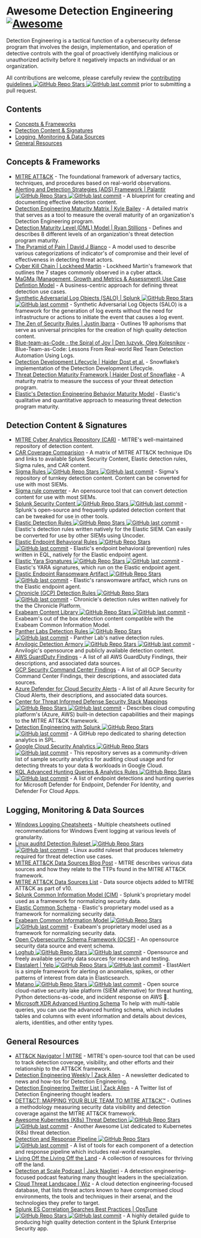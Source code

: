 # Awesome Detection Engineering [![Awesome](https://awesome.re/badge.svg)](https://awesome.re)

Detection Engineering is a tactical function of a cybersecurity defense program that involves the design, implementation, and operation of detective controls with the goal of proactively identifying malicious or unauthorized activity before it negatively impacts an individual or an organization.

All contributions are welcome, please carefully review the [contributing guidelines ![GitHub Repo Stars](https://img.shields.io/github/stars/infosecB/awesome-detection-engineering) ![GitHub last commit](https://img.shields.io/github/last-commit/infosecB/awesome-detection-engineering)](https://github.com/infosecB/awesome-detection-engineering/blob/main/contributing.md) prior to submitting a pull request.

## Contents

- [Concepts & Frameworks](#concepts--frameworks)
- [Detection Content & Signatures](#detection-content--signatures)
- [Logging, Monitoring & Data Sources](#logging-monitoring--data-sources)
- [General Resources](#general-resources)

## Concepts & Frameworks 

- [MITRE ATT&CK](https://attack.mitre.org/) - The foundational framework of adversary tactics, techniques, and procedures based on real-world observations.
- [Alerting and Detection Strategies (ADS) Framework | Palantir ![GitHub Repo Stars](https://img.shields.io/github/stars/palantir/alerting-detection-strategy-framework) ![GitHub last commit](https://img.shields.io/github/last-commit/palantir/alerting-detection-strategy-framework)](https://github.com/palantir/alerting-detection-strategy-framework) - A blueprint for creating and documenting effective detection content.
- [Detection Engineering Maturity Matrix | Kyle Bailey](https://detectionengineering.io) - A detailed matrix that serves as a tool to measure the overall maturity of an organization's Detection Engineering program. 
- [Detection Maturity Level (DML) Model | Ryan Stillions](http://ryanstillions.blogspot.com/2014/04/the-dml-model_21.html) - Defines and describes 8 different levels of an organization's threat detection program maturity.
- [The Pyramid of Pain | David J Bianco](http://detect-respond.blogspot.com/2013/03/the-pyramid-of-pain.html) - A model used to describe various categorizations of indicator's of compromise and their level of effectiveness in detecting threat actors. 
- [Cyber Kill Chain | Lockheed Martin](https://www.lockheedmartin.com/us/what-we-do/aerospace-defense/cyber/cyber-kill-chain.html) - Lockheed Martin's framework that outlines the 7 stages commonly observed in a cyber attack.
- [MaGMa (Management, Growth and Metrics & Assessment) Use Case Defintion Model](https://www.betaalvereniging.nl/wp-content/uploads/FI-ISAC-use-case-framework-verkorte-versie.pdf) - A business-centric approach for defining threat detection use cases.
- [Synthetic Adversarial Log Objects (SALO) | Splunk ![GitHub Repo Stars](https://img.shields.io/github/stars/splunk/salo) ![GitHub last commit](https://img.shields.io/github/last-commit/splunk/salo)](https://github.com/splunk/salo) - Synthetic Adversarial Log Objects (SALO) is a framework for the generation of log events without the need for infrastructure or actions to initiate the event that causes a log event.
- [The Zen of Security Rules | Justin Ibarra](https://br0k3nlab.com/resources/zen-of-security-rules/) - Outlines 19 aphorisms that serve as universal principles for the creation of high quality detection content.
- [Blue-team-as-Code - the Spiral of Joy | Den Iuzvyk, Oleg Kolesnikov](https://sansorg.egnyte.com/dl/KTc16ldiqv) - Blue-Team-as-Code: Lessons From Real-world Red Team Detection Automation Using Logs.
- [Detection Development Lifecycle | Haider Dost et al.](https://medium.com/snowflake/detection-development-lifecycle-af166fffb3bc) - Snowflake’s implementation of the Detection Development Lifecycle.
- [Threat Detection Maturity Framework | Haider Dost of Snowflake](https://medium.com/snowflake/threat-detection-maturity-framework-23bbb74db2bc) - A maturity matrix to measure the success of your threat detection program.
- [Elastic's Detection Engineering Behavior Maturity Model](https://www.elastic.co/security-labs/elastic-releases-debmm) - Elastic's qualitative and quantitative approach to measuring threat detection program maturity.

## Detection Content & Signatures

- [MITRE Cyber Analytics Repository (CAR)](https://car.mitre.org) - MITRE's well-maintained repository of detection content.
- [CAR Coverage Comparision](https://car.mitre.org/coverage/) - A matrix of MITRE ATT&CK technique IDs and links to available Splunk Security Content, Elastic detection rules, Sigma rules, and CAR content.
- [Sigma Rules ![GitHub Repo Stars](https://img.shields.io/github/stars/Neo23x0/sigma) ![GitHub last commit](https://img.shields.io/github/last-commit/Neo23x0/sigma)](https://github.com/Neo23x0/sigma) - Sigma's repository of turnkey detection content. Content can be converted for use with most SIEMs.
- [Sigma rule converter](https://sigconverter.io/) - An opensource tool that can convert detection content for use with most SIEMs.
- [Splunk Security Content ![GitHub Repo Stars](https://img.shields.io/github/stars/splunk/security_content) ![GitHub last commit](https://img.shields.io/github/last-commit/splunk/security_content)](https://github.com/splunk/security_content) - Splunk's open-source and frequently updated detection content that can be tweaked for use in other tools.
- [Elastic Detection Rules ![GitHub Repo Stars](https://img.shields.io/github/stars/elastic/detection-rules) ![GitHub last commit](https://img.shields.io/github/last-commit/elastic/detection-rules)](https://github.com/elastic/detection-rules/tree/main/rules) - Elastic's detection rules written natively for the Elastic SIEM. Can easily be converted for use by other SIEMs using Uncoder.
- [Elastic Endpoint Behavioral Rules ![GitHub Repo Stars](https://img.shields.io/github/stars/elastic/protections-artifacts) ![GitHub last commit](https://img.shields.io/github/last-commit/elastic/protections-artifacts)](https://github.com/elastic/protections-artifacts/tree/main/behavior/rules) - Elastic's endpoint behavioral (prevention) rules written in EQL, natively for the Elastic endpoint agent.
- [Elastic Yara Signatures ![GitHub Repo Stars](https://img.shields.io/github/stars/elastic/protections-artifacts) ![GitHub last commit](https://img.shields.io/github/last-commit/elastic/protections-artifacts)](https://github.com/elastic/protections-artifacts/tree/main/yara/rules) - Elastic's YARA signatures, which run on the Elastic endpoint agent.
- [Elastic Endpoint Ransomware Artifact ![GitHub Repo Stars](https://img.shields.io/github/stars/elastic/protections-artifacts) ![GitHub last commit](https://img.shields.io/github/last-commit/elastic/protections-artifacts)](https://github.com/elastic/protections-artifacts/tree/main/ransomware/artifact.lua) - Elastic's ranswomware artifact, which runs on the Elastic endpoint agent.
- [Chronicle (GCP) Detection Rules ![GitHub Repo Stars](https://img.shields.io/github/stars/chronicle/detection-rules) ![GitHub last commit](https://img.shields.io/github/last-commit/chronicle/detection-rules)](https://github.com/chronicle/detection-rules) - Chronicle's detection rules written natively for the the Chronicle Platform.
- [Exabeam Content Library ![GitHub Repo Stars](https://img.shields.io/github/stars/ExabeamLabs/Content-Library-CIM2) ![GitHub last commit](https://img.shields.io/github/last-commit/ExabeamLabs/Content-Library-CIM2)](https://github.com/ExabeamLabs/Content-Library-CIM2) - Exabeam's out of the box detection content compatible with the Exabeam Common Information Model.
- [Panther Labs Detection Rules ![GitHub Repo Stars](https://img.shields.io/github/stars/panther-labs/panther-analysis) ![GitHub last commit](https://img.shields.io/github/last-commit/panther-labs/panther-analysis)](https://github.com/panther-labs/panther-analysis/tree/master/rules) - Panther Lab's native detection rules.
- [Anvilogic Detection Armory ![GitHub Repo Stars](https://img.shields.io/github/stars/anvilogic-forge/armory) ![GitHub last commit](https://img.shields.io/github/last-commit/anvilogic-forge/armory)](https://github.com/anvilogic-forge/armory) - Anvilogic's opensource and publicly available detection content.
- [AWS GuardDuty Findings](https://docs.aws.amazon.com/guardduty/latest/ug/guardduty_finding-types-active.html) - A list of all AWS GuardDuty Findings, their descriptions, and associated data sources.
- [GCP Security Command Center Findings](https://cloud.google.com/security-command-center/docs/concepts-security-sources#threats) - A list of all GCP Security Command Center Findings, their descriptions, and associated data sources.
- [Azure Defender for Cloud Security Alerts](https://docs.microsoft.com/en-us/azure/defender-for-cloud/alerts-reference) - A list of all Azure Security for Cloud Alerts, their descriptions, and associated data sources.
- [Center for Threat Informed Defense Security Stack Mappings ![GitHub Repo Stars](https://img.shields.io/github/stars/center-for-threat-informed-defense/security-stack-mappings) ![GitHub last commit](https://img.shields.io/github/last-commit/center-for-threat-informed-defense/security-stack-mappings)](https://github.com/center-for-threat-informed-defense/security-stack-mappings) - Describes cloud computing platform's (Azure, AWS) built-in detection capabilities and their mapings to the MITRE ATT&CK framework.
- [Detection Engineering with Splunk ![GitHub Repo Stars](https://img.shields.io/github/stars/west-wind/Threat-Hunting-With-Splunk) ![GitHub last commit](https://img.shields.io/github/last-commit/west-wind/Threat-Hunting-With-Splunk)](https://github.com/west-wind/Threat-Hunting-With-Splunk) - A GitHub repo dedicated to sharing detection analytics in SPL.
- [Google Cloud Security Analytics ![GitHub Repo Stars](https://img.shields.io/github/stars/GoogleCloudPlatform/security-analytics) ![GitHub last commit](https://img.shields.io/github/last-commit/GoogleCloudPlatform/security-analytics)](https://github.com/GoogleCloudPlatform/security-analytics) - This repository serves as a community-driven list of sample security analytics for auditing cloud usage and for detecting threats to your data & workloads in Google Cloud.
- [KQL Advanced Hunting Queries & Analytics Rules ![GitHub Repo Stars](https://img.shields.io/github/stars/Bert-JanP/Hunting-Queries-Detection-Rules) ![GitHub last commit](https://img.shields.io/github/last-commit/Bert-JanP/Hunting-Queries-Detection-Rules)](https://github.com/Bert-JanP/Hunting-Queries-Detection-Rules) - A list of endpoint detections and hunting queries for Microsoft Defender for Endpoint, Defender For Identity, and Defender For Cloud Apps.

## Logging, Monitoring & Data Sources

- [Windows Logging Cheatsheets](https://www.malwarearchaeology.com/cheat-sheets) - Multiple cheatsheets outlined recommendations for Windows Event logging at various levels of granularity.
- [Linux auditd Detection Ruleset ![GitHub Repo Stars](https://img.shields.io/github/stars/Neo23x0/auditd) ![GitHub last commit](https://img.shields.io/github/last-commit/Neo23x0/auditd)](https://github.com/Neo23x0/auditd/blob/master/audit.rules) - Linux auditd ruleset that produces telemetry required for threat detection use cases.
- [MITRE ATT&CK Data Sources Blog Post](https://medium.com/mitre-attack/defining-attack-data-sources-part-i-4c39e581454f) - MITRE describes various data sources and how they relate to the TTPs found in the MITRE ATT&CK framework.
- [MITRE ATT&CK Data Sources List](https://attack.mitre.org/datasources/) - Data source objects added to MITRE ATT&CK as part of v10.
- [Splunk Common Information Model (CIM)](https://docs.splunk.com/Documentation/CIM/5.0.0/User/Overview) - Splunk's proprietary model used as a framework for normalizing security data.
- [Elastic Common Schema](https://www.elastic.co/guide/en/ecs/current/ecs-getting-started.html) - Elastic's proprietary model used as a framework for normalizing security data.
- [Exabeam Common Information Model ![GitHub Repo Stars](https://img.shields.io/github/stars/ExabeamLabs/CIMLibrary) ![GitHub last commit](https://img.shields.io/github/last-commit/ExabeamLabs/CIMLibrary)](https://github.com/ExabeamLabs/CIMLibrary) - Exabeam's proprietary model used as a framework for normalizing security data.
- [Open Cybersecurity Schema Framework (OCSF)](https://schema.ocsf.io/categories?extensions) - An opensource security data source and event schema.
- [Loghub ![GitHub Repo Stars](https://img.shields.io/github/stars/logpai/loghub) ![GitHub last commit](https://img.shields.io/github/last-commit/logpai/loghub)](https://github.com/logpai/loghub) - Opensource and freely available security data sources for research and testing.
- [Elastalert | Yelp ![GitHub Repo Stars](https://img.shields.io/github/stars/Yelp/elastalert) ![GitHub last commit](https://img.shields.io/github/last-commit/Yelp/elastalert)](https://github.com/Yelp/elastalert) - ElastAlert is a simple framework for alerting on anomalies, spikes, or other patterns of interest from data in Elasticsearch.
- [Matano ![GitHub Repo Stars](https://img.shields.io/github/stars/matanolabs/matano) ![GitHub last commit](https://img.shields.io/github/last-commit/matanolabs/matano)](https://github.com/matanolabs/matano) - Open source cloud-native security lake platform (SIEM alternative) for threat hunting, Python detections-as-code, and incident response on AWS 🦀.
- [Microsoft XDR Advanced Hunting Schema](https://learn.microsoft.com/en-us/defender-xdr/advanced-hunting-schema-tables) To help with multi-table queries, you can use the advanced hunting schema, which includes tables and columns with event information and details about devices, alerts, identities, and other entity types.

## General Resources
 
- [ATT&CK Navigator | MITRE](https://mitre-attack.github.io/attack-navigator/enterprise/) - MITRE's open-source tool that can be used to track detection coverage, visibility, and other efforts and their relationship to the ATT&CK framework.
- [Detection Engineering Weekly | Zack Allen](https://detectionengineering.net) - A newsletter dedicated to news and how-tos for Detection Engineering.
- [Detection Engineering Twitter List | Zack Allen](https://twitter.com/i/lists/1629936556298436608) - A Twitter list of Detection Engineering thought leaders.
- [DETT&CT: MAPPING YOUR BLUE TEAM TO MITRE ATT&CK™](https://www.mbsecure.nl/blog/2019/5/dettact-mapping-your-blue-team-to-mitre-attack) - Outlines a methodology measuring security data visibility and detection coverage against the MITRE ATT&CK framework.
- [Awesome Kubernetes (K8s) Threat Detection ![GitHub Repo Stars](https://img.shields.io/github/stars/jatrost/awesome-kubernetes-threat-detection) ![GitHub last commit](https://img.shields.io/github/last-commit/jatrost/awesome-kubernetes-threat-detection)](https://github.com/jatrost/awesome-kubernetes-threat-detection) - Another Awesome List dedicated to Kubernetes (K8s) threat detection.
- [Detection and Response Pipeline ![GitHub Repo Stars](https://img.shields.io/github/stars/0x4D31/detection-and-response-pipeline) ![GitHub last commit](https://img.shields.io/github/last-commit/0x4D31/detection-and-response-pipeline)](https://github.com/0x4D31/detection-and-response-pipeline) - A list of tools for each component of a detection and response pipeline which includes real-world examples.
- [Living Off the Living Off the Land](https://lolol.farm) - A collection of resources for thriving off the land.
- [Detection at Scale Podcast | Jack Naglieri](https://podcasts.apple.com/us/podcast/detection-at-scale/id1582584270) - A detection engineering-focused podcast featuring many thought leaders in the specialization.
- [Cloud Threat Landscape | Wiz](https://threats.wiz.io/all-techniques) - A cloud detection engineering-focused database, that lists threat actors known to have compromised cloud environments, the tools and techniques in their arsenal, and the technologies they prefer to target.
- [Splunk ES Correlation Searches Best Practices | OpsTune ![GitHub Repo Stars](https://img.shields.io/github/stars/inodee/threathunting-spl) ![GitHub last commit](https://img.shields.io/github/last-commit/inodee/threathunting-spl)](https://github.com/inodee/threathunting-spl/blob/master/Splunk%20ES%20Correlation%20Searches%20Best%20Practices%20v1.3.pdf) - A highly detailed guide to producing high quality detection content in the Splunk Enterprise Security app.

